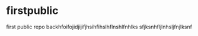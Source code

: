 # firstpublic
first public repo
 backhfoifojidjijifjhsihfihslhflnshlfnhlks
 sfjksnhfljlnhsljfnjlksnf
